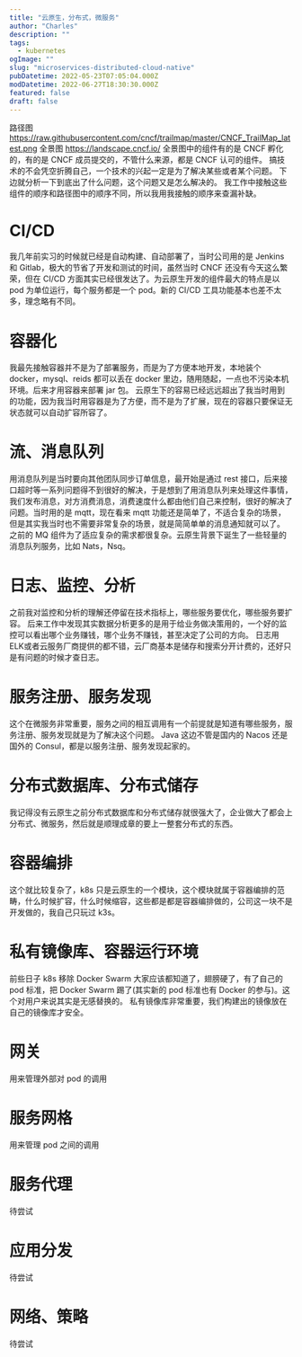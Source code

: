 ```yaml
---
title: "云原生，分布式，微服务"
author: "Charles"
description: ""
tags:
  - kubernetes
ogImage: ""
slug: "microservices-distributed-cloud-native"
pubDatetime: 2022-05-23T07:05:04.000Z
modDatetime: 2022-06-27T18:30:30.000Z
featured: false
draft: false
---
```


路径图 <https://raw.githubusercontent.com/cncf/trailmap/master/CNCF_TrailMap_latest.png>
全景图 <https://landscape.cncf.io/>
全景图中的组件有的是 CNCF 孵化的，有的是 CNCF 成员提交的，不管什么来源，都是 CNCF 认可的组件。
搞技术的不会凭空折腾自己，一个技术的兴起一定是为了解决某些或者某个问题。
下边就分析一下到底出了什么问题，这个问题又是怎么解决的。
我工作中接触这些组件的顺序和路径图中的顺序不同，所以我用我接触的顺序来查漏补缺。

# CI/CD

我几年前实习的时候就已经是自动构建、自动部署了，当时公司用的是 Jenkins 和 Gitlab，极大的节省了开发和测试的时间，虽然当时 CNCF 还没有今天这么繁荣，但在 CI/CD 方面其实已经很发达了。为云原生开发的组件最大的特点是以 pod 为单位运行，每个服务都是一个 pod。新的 CI/CD 工具功能基本也差不太多，理念略有不同。

# 容器化

我最先接触容器并不是为了部署服务，而是为了方便本地开发，本地装个 docker，mysql、reids 都可以丢在 docker 里边，随用随起，一点也不污染本机环境。后来才用容器来部署 jar 包。
云原生下的容易已经远远超出了我当时用到的功能，因为我当时用容器是为了方便，而不是为了扩展，现在的容器只要保证无状态就可以自动扩容所容了。

# 流、消息队列

用消息队列是当时要向其他团队同步订单信息，最开始是通过 rest 接口，后来接口超时等一系列问题得不到很好的解决，于是想到了用消息队列来处理这件事情，我们发布消息，对方消费消息，消费速度什么都由他们自己来控制，很好的解决了问题。当时用的是 mqtt，现在看来 mqtt 功能还是简单了，不适合复杂的场景，但是其实我当时也不需要非常复杂的场景，就是简简单单的消息通知就可以了。
之前的 MQ 组件为了适应复杂的需求都很复杂。云原生背景下诞生了一些轻量的消息队列服务，比如 Nats，Nsq。

# 日志、监控、分析

之前我对监控和分析的理解还停留在技术指标上，哪些服务要优化，哪些服务要扩容。
后来工作中发现其实数据分析更多的是用于给业务做决策用的，一个好的监控可以看出哪个业务赚钱，哪个业务不赚钱，甚至决定了公司的方向。
日志用 ELK或者云服务厂商提供的都不错，云厂商基本是储存和搜索分开计费的，还好只是有问题的时候才查日志。

# 服务注册、服务发现

这个在微服务非常重要，服务之间的相互调用有一个前提就是知道有哪些服务，服务注册、服务发现就是为了解决这个问题。
Java 这边不管是国内的 Nacos 还是国外的 Consul，都是以服务注册、服务发现起家的。

# 分布式数据库、分布式储存

我记得没有云原生之前分布式数据库和分布式储存就很强大了，企业做大了都会上分布式、微服务，然后就是顺理成章的要上一整套分布式的东西。

# 容器编排

这个就比较复杂了，k8s 只是云原生的一个模块，这个模块就属于容器编排的范畴，什么时候扩容，什么时候缩容，这些都是都是容器编排做的，公司这一块不是开发做的，我自己只玩过 k3s。

# 私有镜像库、容器运行环境

前些日子 k8s 移除 Docker Swarm 大家应该都知道了，翅膀硬了，有了自己的 pod 标准，把 Docker Swarm 踢了(其实新的 pod 标准也有 Docker 的参与)。这个对用户来说其实是无感替换的。
私有镜像库非常重要，我们构建出的镜像放在自己的镜像库才安全。

# 网关

用来管理外部对 pod 的调用

# 服务网格

用来管理 pod 之间的调用

# 服务代理

待尝试

# 应用分发

待尝试

# 网络、策略

待尝试
